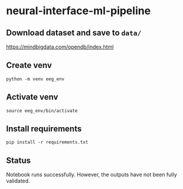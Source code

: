 # neural-interface-ml-pipeline

## Download dataset and save to `data/`
https://mindbigdata.com/opendb/index.html

## Create venv
`python -m venv eeg_env`

## Activate venv
`source eeg_env/bin/activate`

## Install requirements
`pip install -r requirements.txt`

## Status
Notebook runs successfully. However, the outputs have not been fully validated.